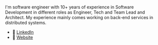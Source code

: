 I'm software engineer with 10+ years of experience in Software Development in different roles as Engineer, Tech and Team Lead and Architect.
My experience mainly comes working on back-end services in distributed systems. 

- 💼 [LinkedIn](https://www.linkedin.com/in/dalibor91/)
- 🔗 [Website](https://dalibor.me)

<!---
dalibor91/dalibor91 is a ✨ special ✨ repository because its `README.md` (this file) appears on your GitHub profile.
You can click the Preview link to take a look at your changes.
--->
